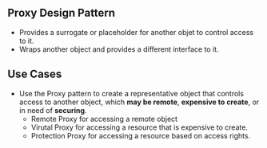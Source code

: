 ## Proxy Design Pattern
- Provides a surrogate or placeholder for another objet to control access to it.
- Wraps another object and provides a different interface to it.

## Use Cases
- Use the Proxy pattern to create a representative object that controls access to another object, which **may be remote**, **expensive to create**, or in need of **securing**.
    - Remote Proxy for accessing a remote object
    - Virutal Proxy for accessing a resource that is expensive to create.
    - Protection Proxy for accessing a resource based on access rights.
